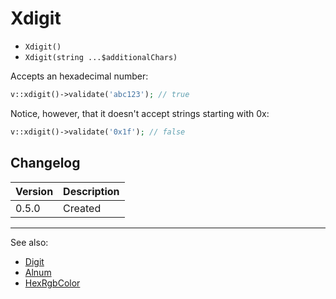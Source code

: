 # Xdigit

- `Xdigit()`
- `Xdigit(string ...$additionalChars)`

Accepts an hexadecimal number:

```php
v::xdigit()->validate('abc123'); // true
```

Notice, however, that it doesn't accept strings starting with 0x:

```php
v::xdigit()->validate('0x1f'); // false
```

## Changelog

Version | Description
--------|-------------
  0.5.0 | Created

***
See also:

- [Digit](Digit.md)
- [Alnum](Alnum.md)
- [HexRgbColor](HexRgbColor.md)
